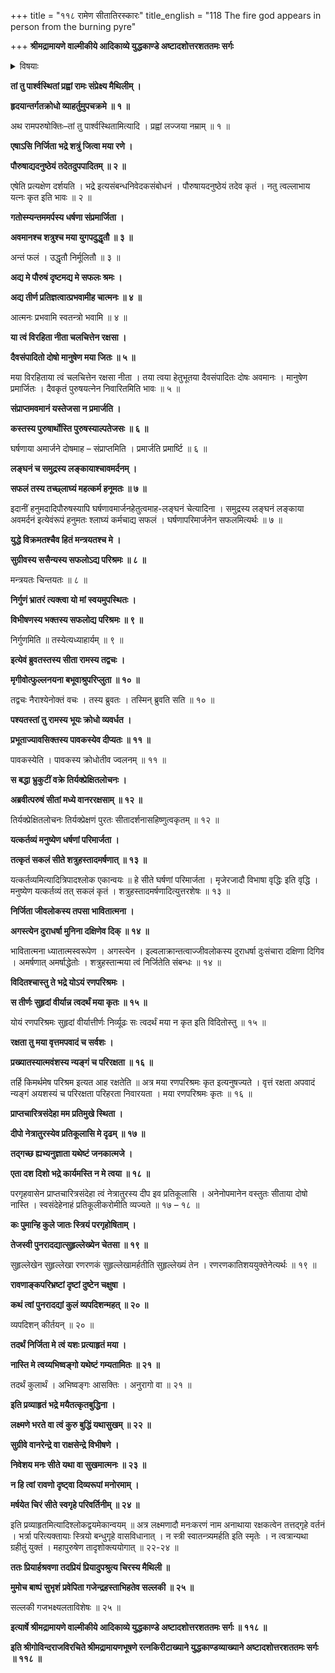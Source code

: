 +++
title = "११८ रामेण सीतातिरस्कारः"
title_english = "118 The fire god appears in person from the burning pyre"

+++
**श्रीमद्रामायणे वाल्मीकीये आदिकाव्ये युद्धकाण्डे अष्टादशोत्तरशततमः सर्गः**


<details><summary>विषयाः</summary>

रामेणसीतांप्रति रावणवधावधिप्रयासस्य निजापयशःप्रमार्जनप्रयोजकत्वोक्तिपूर्वकं तच्चारित्रशुद्धिसंदेहरूपहेतूक्त्या तत्परिग्रहानभिरोचनवचनम् ॥ १ ॥

</details>




**तां तु पार्श्वस्थितां प्रह्वां रामः संप्रेक्ष्य मैथिलीम् ।**

**हृदयान्तर्गतक्रोधो व्याहर्तुमुपचक्रमे ॥ १ ॥**

अथ रामपरुषोक्तिः–तां तु पार्श्वस्थितामित्यादि । प्रह्वां लज्जया नम्राम् ॥ १ ॥



**एषाऽसि निर्जिता भद्रे शत्रुं जित्वा मया रणे ।**

**पौरुषाद्यदनुष्ठेयं तदेतदुपपादितम् ॥ २ ॥**

एषेति प्रत्यक्षेण दर्शयति । भद्रे इत्यसंबन्धनिवेदकसंबोधनं । पौरुषायदनुष्ठेयं तदेव कृतं । नतु त्वल्लाभाय यत्नः कृत इति भावः ॥ २ ॥



**गतोस्म्यन्तममर्पस्य धर्षणा संप्रमार्जिता ।**

**अवमानश्च शत्रुश्च मया युगपदुद्धृतौ ॥ ३ ॥**

अन्तं फलं । उद्धृतौ निर्मूलितौ ॥ ३ ॥



**अद्य मे पौरुषं दृष्टमद्य मे सफलः श्रमः ।**

**अद्य तीर्ण प्रतिज्ञत्वात्प्रभवामीह चात्मनः ॥ ४ ॥**

आत्मनः प्रभवामि स्वतन्त्रो भवामि ॥ ४ ॥



**या त्वं विरहिता नीता चलचित्तेन रक्षसा ।**

**दैवसंपादितो दोषो मानुषेण मया जितः ॥ ५ ॥**

मया विरहिताया त्वं चलचित्तेन रक्षसा नीता । तया त्वया हेतुभूतया दैवसंपादितः दोषः अवमानः । मानुषेण प्रमार्जितः । दैवकृतं पुरुषयत्नेन निवारितमिति भावः ॥ ५ ॥



**संप्राप्तमवमानं यस्तेजसा न प्रमार्जति ।**

**कस्तस्य पुरुषार्थोस्ति पुरुषस्याल्पतेजसः ॥ ६ ॥**

घर्षणाया अमार्जने दोषमाह – संप्राप्तमिति । प्रमार्जति प्रमार्ष्टि ॥ ६ ॥



**लङ्घनं च समुद्रस्य लङ्कायाश्चावमर्दनम् ।**

**सफलं तस्य तच्छ्लाघ्यं महत्कर्म हनूमतः ॥ ७ ॥**

इदानीं हनुमदादिपौरुषस्यापि घर्षणावमार्जनहेतुत्वमाह-लङ्घनं चेत्यादिना । समुद्रस्य लङ्घनं लङ्काया अवमर्दनं इत्येवंरूपं हनुमतः श्लाघ्यं कर्मचाद्य सफलं । घर्षणापरिमार्जनेन सफलमित्यर्थः ॥ ७ ॥



**युद्धे विक्रमतश्चैव हितं मन्त्रयतश्च मे ।**

**सुग्रीवस्य ससैन्यस्य सफलोऽद्य परिश्रमः ॥ ८ ॥**

मन्त्रयतः चिन्तयतः ॥ ८ ॥



**निर्गुणं भ्रातरं त्यक्त्वा यो मां स्वयमुपस्थितः ।**

**विभीषणस्य भक्तस्य सफलोद्य परिश्रमः ॥ ९ ॥**

निर्गुणमिति ॥ तस्येत्यध्याहार्यम् ॥ ९ ॥



**इत्येवं ब्रुवतस्तस्य सीता रामस्य तद्वचः ।**

**मृगीवोत्फुल्लनयना बभूवाश्रुपरिप्लुता ॥ १० ॥**

तद्वचः नैराश्येनोक्तं वचः । तस्य ब्रुवतः । तस्मिन् ब्रुवति सति ॥ १० ॥



**पश्यतस्तां तु रामस्य भूयः क्रोधो व्यवर्धत ।**

**प्रभूताज्यावसिक्तस्य पावकस्येव दीप्यतः ॥ ११ ॥**

पावकस्येति । पावकस्य क्रोधोतीव ज्वलनम् ॥ ११ ॥



**स बद्धा भ्रुकुटीं वक्रे तिर्यक्प्रेक्षितलोचनः ।**

**अब्रवीत्परुषं सीतां मध्ये वानररक्षसाम् ॥ १२ ॥**

तिर्यक्प्रेक्षितलोचनः तिर्यक्प्रेक्षणं पुरतः सीतादर्शनासहिष्णुत्वकृतम् ॥ १२ ॥



**यत्कर्तव्यं मनुष्येण धर्षणां परिमार्जता ।**

**तत्कृतं सकलं सीते शत्रुहस्तादमर्षणात् ॥ १३ ॥**

यत्कर्तव्यमित्यादित्रिपादश्लोक एकान्वयः ॥ हे सीते घर्षणां परिमार्जता । मृजेरजादौ विभाषा वृद्धिः इति वृद्धि । मनुष्येण यत्कर्तव्यं तत् सकलं कृतं । शत्रुहस्तादमर्षणादित्युत्तरशेषः ॥ १३ ॥



**निर्जिता जीवलोकस्य तपसा भावितात्मना ।**

**अगस्त्येन दुराधर्षा मुनिना दक्षिणेव दिक् ॥ १४ ॥**

भावितात्मना ध्यातात्मस्वरूपेण । अगस्त्येन । इल्वलाक्रान्तत्वाज्जीवलोकस्य दुराधर्षा दुःसंचारा दक्षिणा दिगिव । अमर्षणात् अमर्षाद्धेतोः । शत्रुहस्तान्मया त्वं निर्जितेति संबन्धः ॥ १४ ॥



**विदितश्चास्तु ते भद्रे योऽयं रणपरिश्रमः ।**

**स तीर्णः सुहृदां वीर्यान्न त्वदर्थं मया कृतः ॥ १५ ॥**

योयं रणपरिश्रमः सुहृदां वीर्यात्तीर्णः निर्व्यूढः सः त्वदर्थं मया न कृत इति विदितोस्तु ॥ १५ ॥



**रक्षता तु मया वृत्तमपवादं च सर्वशः ।**

**प्रख्यातस्यात्मवंशस्य न्यङ्गं च परिरक्षता ॥ १६ ॥**

तर्हि किमर्थमेष परिश्रम इत्यत आह रक्षतेति ॥ अत्र मया रणपरिश्रमः कृत इत्यनुषज्यते । वृत्तं रक्षता अपवादं न्यङ्गं अयशस्यं च परिरक्षता परिहरता निवारयता । मया रणपरिश्रमः कृतः ॥ १६ ॥



**प्राप्तचारित्रसंदेहा मम प्रतिमुखे स्थिता ।**

**दीपो नेत्रातुरस्येव प्रतिकूलासि मे दृढम् ॥ १७ ॥**

**तद्गच्छ ह्यभ्यनुज्ञाता यथेष्टं जनकात्मजे ।**

**एता दश दिशो भद्रे कार्यमस्ति न मे त्वया ॥ १८ ॥**

परगृहवासेन प्राप्तचारित्रसंदेहा त्वं नेत्रातुरस्य दीप इव प्रतिकूलासि । अनेनोपमानेन वस्तुतः सीताया दोषो नास्ति । स्वसंदेहेनाहं प्रतिकूलीकरोमीति व्यज्यते ॥ १७ – १८ ॥



**कः पुमान्हि कुले जातः स्त्रियं परगृहोषिताम् ।**

**तेजस्वी पुनरादद्यात्सुहृल्लेख्येन चेतसा ॥ १९ ॥**

सुहृल्लेखेन सुहृल्लेखा रणरणकं सुहृल्लेखामर्हतीति सुहृल्लेख्यं तेन । रणरणकातिशययुक्तेनेत्यर्थः ॥ १९ ॥



**रावणाङ्कपरिभ्रष्टां दृष्टां दुष्टेन चक्षुषा ।**

**कथं त्वां पुनरादद्यां कुलं व्यपदिशन्महत् ॥ २० ॥**

व्यपदिशन् कीर्तयन् ॥ २० ॥



**तदर्थं निर्जिता मे त्वं यशः प्रत्याहृतं मया ।**

**नास्ति मे त्वय्यभिष्वङ्गो यथेष्टं गम्यतामितः ॥ २१ ॥**

तदर्थं कुलार्थं । अभिष्वङ्गः आसक्तिः । अनुरागो वा ॥ २१ ॥



**इति प्रव्याहृतं भद्रे मयैतत्कृतबुद्धिना ।**

**लक्ष्मणे भरते वा त्वं कुरु बुद्धिं यथासुखम् ॥ २२ ॥**

**सुग्रीवे वानरेन्द्रे वा राक्षसेन्द्रे विभीषणे ।**

**निवेशय मनः सीते यथा वा सुखमात्मनः ॥ २३ ॥**

**न हि त्वां रावणो दृष्ट्वा दिव्यरूपां मनोरमाम् ।**

**मर्षयेत चिरं सीते स्वगृहे परिवर्तिनीम् ॥ २४ ॥**

इति प्रव्याहृतमित्यादिश्लोकद्वयमेकान्वयम् ॥ अत्र लक्ष्मणादौ मनःकरणं नाम अनाथाया रक्षकत्वेन तत्तद्गृहे वर्तनं । भर्त्रा परित्यक्तायाः स्त्रियो बन्धुगृहे वासविधानात् । न स्त्री स्वातन्त्र्यमर्हति इति स्मृतेः । न त्वत्रान्यथा ग्रहीतुं युक्तं । महापुरुषेण तादृशोक्त्ययोगात् ॥ २२-२४ ॥



**ततः प्रियार्हश्रवणा तदप्रियं प्रियादुपश्रुत्य चिरस्य मैथिली ॥**

**मुमोच बाष्पं सुभृशं प्रवेपिता गजेन्द्रहस्ताभिहतेव सल्लकी ॥ २५ ॥**

सल्लकी गजभक्ष्यलताविशेषः ॥ २५ ॥



**इत्यार्षे श्रीमद्रामायणे वाल्मीकीये आदिकाव्ये युद्धकाण्डे अष्टादशोत्तरशततमः सर्गः ॥ ११८ ॥**

**इति श्रीगोविन्दराजविरचिते श्रीमद्रामायणभूषणे रत्नकिरीटाख्याने युद्धकाण्डव्याख्याने अष्टादशोत्तरशततमः सर्गः ॥ ११८ ॥**
